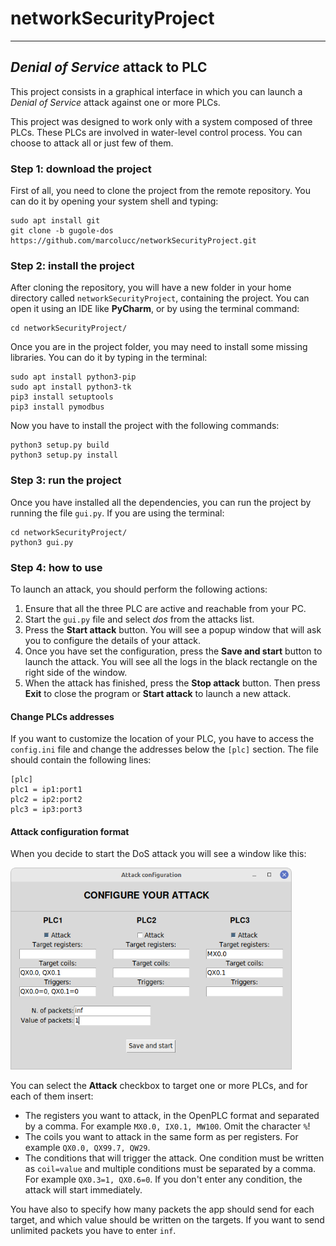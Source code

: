 # networkSecurityProject
___
## _Denial of Service_ attack to PLC
This project consists in a graphical interface in which you can launch a
_Denial of Service_ attack against one or more PLCs. 

This project was designed to work only with a system composed of three PLCs. 
These PLCs are involved in water-level control process. 
You can choose to attack all or just few of them.

### Step 1: download the project
First of all, you need to clone the project from the remote repository. You can do it by opening 
your system shell and typing:
````
sudo apt install git
git clone -b gugole-dos https://github.com/marcolucc/networkSecurityProject.git
````

### Step 2: install the project
After cloning the repository, you will have a new folder in your home directory
called ``networkSecurityProject``, containing the project. You can open it using an IDE
like **PyCharm**, or by using the terminal command:
````
cd networkSecurityProject/
````
Once you are in the project folder, you may need to install some missing libraries. You
can do it by typing in the terminal:
````
sudo apt install python3-pip
sudo apt install python3-tk
pip3 install setuptools
pip3 install pymodbus
````
Now you have to install the project with the following commands:
````
python3 setup.py build
python3 setup.py install
````

### Step 3: run the project
Once you have installed all the dependencies, you can run
the project by running the file ``gui.py``. If you are using the terminal:
````
cd networkSecurityProject/
python3 gui.py 
````

### Step 4: how to use
To launch an attack, you should perform the following actions:
1. Ensure that all the three PLC are active and reachable from your PC.
2. Start the ``gui.py`` file and select *dos* from the attacks list.
3. Press the __Start attack__ button. You will see a popup window that will ask you to 
configure the details of your attack.
4. Once you have set the configuration, press the __Save and start__ button to launch the attack. 
You will see all the logs in the black rectangle on the right side of the window.
5. When the attack has finished, press the __Stop attack__ button. Then press __Exit__
to close the program or __Start attack__ to launch a new attack.

#### Change PLCs addresses
If you want to customize the location of your PLC, you have to access the ``config.ini`` file
and change the addresses below the ``[plc]`` section. The file should contain the following lines:
```
[plc]
plc1 = ip1:port1
plc2 = ip2:port2
plc3 = ip3:port3
```

#### Attack configuration format
When you decide to start the DoS attack you will see a window like this:

<img src="attack_config_screenshot.png" width="450" alt="Attack configuration"/>

You can select the __Attack__ checkbox to target one or more PLCs, and for each
of them insert:
* The registers you want to attack, in the OpenPLC format and separated by a comma. 
For example ``MX0.0, IX0.1, MW100``. Omit the character ``%``!
* The coils you want to attack in the same form as per registers.
For example ``QX0.0, QX99.7, QW29``.
* The conditions that will trigger the attack. One condition must be written
as ``coil=value`` and multiple conditions must be separated by a comma.
For example ``QX0.3=1, QX0.6=0``. If you don't enter any condition, the attack
will start immediately.

You have also to specify how many packets the app should send for each target, and which value should be written
on the targets. If you want to send unlimited packets you have to enter ``inf``.
